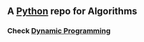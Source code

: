 ## A [Python](https://www.python.org/) repo for Algorithms
### Check [Dynamic Programming](master/dynamic-prog)
